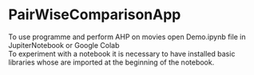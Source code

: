 # PairWiseComparisonApp

To use programme and perform AHP on movies open Demo.ipynb file in JupiterNotebook or Google Colab
<br>
To experiment with a notebook it is necessary to have installed basic libraries
whose are imported at the beginning of the notebook.